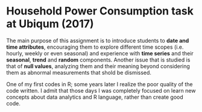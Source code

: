 # Household Power Consumption task at Ubiqum (2017)

The main purpose of this assignment is to introduce students to **date and time attributes**, encouraging them to explore different time scopes (i.e. hourly, weekly or even seasonal) and experience with **time series** and their **seasonal**, **trend** and **random** components. Another issue that is studied is that of **null values**, analyzing them and their meaning beyond considering them as abnormal measurements that shold be dismissed.

One of my first codes in R; some years later I realize the poor quality of the code written. I admit that those days I was completely focused on learn new concepts about data analytics and R language, rather than create good code.
